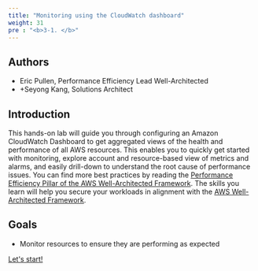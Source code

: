 ```yaml
---
title: "Monitoring using the CloudWatch dashboard"
weight: 31
pre : "<b>3-1. </b>"
---
```


## Authors
- Eric Pullen, Performance Efficiency Lead Well-Architected
- +Seyong Kang, Solutions Architect

## Introduction

This hands-on lab will guide you through configuring an Amazon CloudWatch Dashboard to get aggregated views of the health and performance of all AWS resources. This enables you to quickly get started with monitoring, explore account and resource-based view of metrics and alarms, and easily drill-down to understand the root cause of performance issues. You can find more best practices by reading the [Performance Efficiency Pillar of the AWS Well-Architected Framework](https://wa.aws.amazon.com/wat.pillar.performance.en.html).
The skills you learn will help you secure your workloads in alignment with the [AWS Well-Architected Framework](https://aws.amazon.com/architecture/well-architected/).

## Goals

* Monitor resources to ensure they are performing as expected


 
[Let's start!](/performanceefficiency/cloudwatchdashboards/default-dashboard)
 
